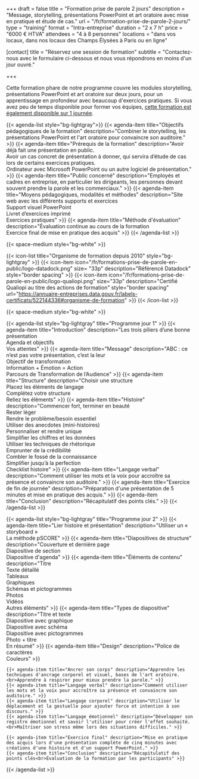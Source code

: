 +++
draft			= false
title			= "Formation prise de parole 2 jours"
description		= "Message, storytelling, présentations PowerPoint et art oratoire avec mise en pratique et étude de cas."
url	 			= "/fr/formation-prise-de-parole-2-jours/"
type			= "training"
format			= "Intra-entreprise"
duration		= "2 x 7 h"
price			= "6000 € HTVA"
attendees		= "4 à 8 personnes"
locations		= "dans vos locaux, dans nos locaux des Champs Élysées à Paris ou en ligne"

[contact]
	title		= "Réservez une session de formation"
	subtitle	= "Contactez-nous avec le formulaire ci-dessous et nous vous répondrons en moins d'un jour ouvré."

+++

Cette formation phare de notre programme couvre les modules storytelling, présentations PowerPoint et art oratoire sur deux jours, pour un apprentissage en profondeur avec beaucoup d'exercices pratiques. Si vous avez peu de temps disponible pour former vos équipes, [cette formation est également disponible sur 1 journée](/fr/formation-prise-de-parole-1-jour/). 

{{< agenda-list style="bg-lightgray">}}
	{{< agenda-item title="Objectifs pédagogiques de la formation" description="Combiner le storytelling, les présentations PowerPoint et l'art oratoire pour convaincre son auditoire." >}}
	{{< agenda-item title="Prérequis de la formation" description="Avoir déjà fait une présentation en public.<br>Avoir un cas concret de présentation à donner, qui servira d’étude de cas lors de certains exercices pratiques.<br>Ordinateur avec Microsoft PowerPoint ou un autre logiciel de présentation." >}}
	{{< agenda-item title="Public concerné" description="Employés et cadres en entreprise, en particulier les dirigeants, les personnes devant souvent prendre la parole et les commerciaux." >}}
	{{< agenda-item title="Moyens pédagogiques, modalités et méthodes" description="Site web avec les différents supports et exercices<br>Support visuel PowerPoint<br>Livret d’exercices imprimé<br>Exercices pratiques" >}}
	{{< agenda-item title="Méthode d'évaluation" description="Évaluation continue au cours de la formation<br>Exercice final de mise en pratique des acquis" >}}
{{< /agenda-list >}}

{{< space-medium style="bg-white" >}}

{{< icon-list title="Organisme de formation depuis 2010" style="bg-lightgray" >}}
	{{< icon-item icon="/fr/formations-prise-de-parole-en-public/logo-datadock.png" size= "33p" description="Référencé Datadock" style="border spacing" >}}
	{{< icon-item icon="/fr/formations-prise-de-parole-en-public/logo-qualiopi.png" size="33p" description="Certifié Qualiopi au titre des actions de formation" style="border spacing" url="https://annuaire-entreprises.data.gouv.fr/labels-certificats/522144336#organisme-de-formation" >}}
{{< /icon-list >}}

{{< space-medium style="bg-white" >}}

{{< agenda-list style="bg-lightgray" title="Programme jour 1" >}}
	{{< agenda-item title="Introduction" description="Les trois piliers d’une bonne présentation<br>Agenda et objectifs<br>Vos attentes" >}}
	{{< agenda-item title="Message" description="ABC : ce n’est pas votre présentation, c’est la leur<br>Objectif de transformation<br>Information + Émotion = Action<br>Parcours de Transformation de l’Audience" >}}
	{{< agenda-item title="Structure" description="Choisir une structure<br>Placez les éléments de langage<br>Complétez votre structure<br>Reliez les éléments" >}}
	{{< agenda-item title="Histoire" description="Commencer fort, terminer en beauté<br>Rester léger<br>Rendre le problème/besoin essentiel<br>Utiliser des anecdotes (mini-histoires)<br>Personnaliser et rendre unique<br>Simplifier les chiffres et les données<br>Utiliser les techniques de rhétorique<br>Emprunter de la crédibilité<br>Combler le fossé de la connaissance<br>Simplifier jusqu’à la perfection<br>Checklist histoire" >}}
	{{< agenda-item title="Langage verbal" description="Comment utiliser les mots et la voix pour accroître sa présence et convaincre son auditoire." >}}
	{{< agenda-item title="Exercice de fin de journée" description="Préparation d'une présentation de 5 minutes et mise en pratique des acquis." >}}
	{{< agenda-item title="Conclusion" description="Récapitulatif des points clés." >}}
{{< /agenda-list >}}

{{< agenda-list style="bg-lightgray" title="Programme jour 2" >}}
	{{< agenda-item title="Lier histoire et présentation" description="Utiliser un « storyboard »<br>La méthode pSCORE" >}}
	{{< agenda-item title="Diapositives de structure" description="Couverture et dernière page<br>Diapositive de section<br>Diapositive d'agenda" >}}
	{{< agenda-item title="Éléments de contenu" description="Titre<br>Texte détaillé<br>Tableaux<br>Graphiques<br>Schémas et pictogrammes<br>Photos<br>Vidéos<br>Autres éléments" >}}
	{{< agenda-item title="Types de diapositive" description="Titre et texte<br>Diapositive avec graphique<br>Diapositive avec schéma<br>Diapositive avec pictogrammes<br>Photo + titre<br>En résumé" >}}
	{{< agenda-item title="Design" description="Police de caractères<br>Couleurs" >}}

	{{< agenda-item title="Ancrer son corps" description="Apprendre les techniques d'ancrage corporel et visuel, bases de l'art oratoire.<br>Apprendre à respirer pour mieux prendre la parole." >}}
	{{< agenda-item title="Langage verbal" description="Comment utiliser les mots et la voix pour accroître sa présence et convaincre son auditoire." >}}
	{{< agenda-item title="Langage corporel" description="Utiliser le déplacement et la gestuelle pour ajouter force et intention à son discours." >}}
	{{< agenda-item title="Langage émotionnel" description="Développer son registre émotionnel et savoir l'utiliser pour créer l'effet souhaité.<br>Maîtriser son stress même lors des situations difficiles." >}}
	
	{{< agenda-item title="Exercice final" description="Mise en pratique des acquis lors d'une présentation complète de cinq minutes avec créations d'une histoire et d'un support PowerPoint." >}}
	{{< agenda-item title="Conclusion" description="Récapitulatif des points clés<br>Évaluation de la formation par les participants" >}}
{{< /agenda-list >}}

